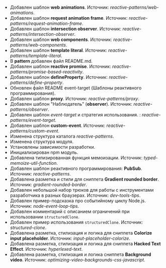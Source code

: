 - Добавлен шаблон **web animations**. Источник: _reactive-patterns/web-animations_.
- Добавлен шаблон **request animation frame**. Источник: _reactive-patterns/request-animation-frame_.
- Добавлен шаблон **intersection observer**. Источник: _reactive-patterns/intersection-observer_.
- Добавлен шаблон **web components**. Источник: _reactive-patterns/web-components_.
- Добавлен шаблон **template literal**. Источник: _reactive-patterns/template-literal_.
- В **pattern** добавлен файл README.md.
- Добавлен шаблон **reactive promise**. Источник: _reactive-patterns/promise-based-reactivity_.
- Добавлен шаблон **defineProperty**. Источник: _reactive-patterns/define-property_.
- Обновлен файл README event-target (Шаблоны реактивного программирования).
- Добавлен шаблон **proxy**. Источник: _reactive-patterns/proxy_.
- Добавлен шаблон "Наблюдатель" (**observer**). Источник: _reactive-patterns/observer_.
- Добавлен шаблон _event-target_ и стратегия использования. : _reactive-patterns/event-target_.
- Добавлен шаблон **custom-event**. Источник: _reactive-patterns/custom-event_.
- Изменена структура каталога _reactive-patterns_.
- Изменена структура модуля.
- Установлены зависимости разработки.
- Инициализирован npm модуль.
- Добавлена типизированная функция мемоизации. Источник: _typed-memoize-util-function_.
- Добавлен шаблон реактивного программирования: **PubSub**. Источник: _reactive-patterns_.
- Добавлена разметка и стили для сниппета **Gradient rounded border**. Источник: _gradient-rounded-border_.
- Добавлен небольшой набор трюков для работы с инструментами разработчика в разных браузерах. Источник: _dev-tools-tips_.
- Добавлен пример-подсказка про событийному циклу Node.js. Источник: _node-event-loop-tips_.
- Добавлен комментарий с описанием ограничений при использовании `structuredClone`.
- Добавлен пример использования `structuredClone`. Источник: _structured-clone_.
- Добавлена разметка, стилизация и логика для сниппета **Colorize input placeholder**. Источник: _input-placeholder-colorize_.
- Добавлена разметка, стилизация и логика для сниппета **Hacked Text Effect**. Источник: _hyperlexed-text_.
- Добавлена разметка, стилизация и логика сниппета **Background video**. Источник: _optimizing-video-backgrounds-css-javascript_.

